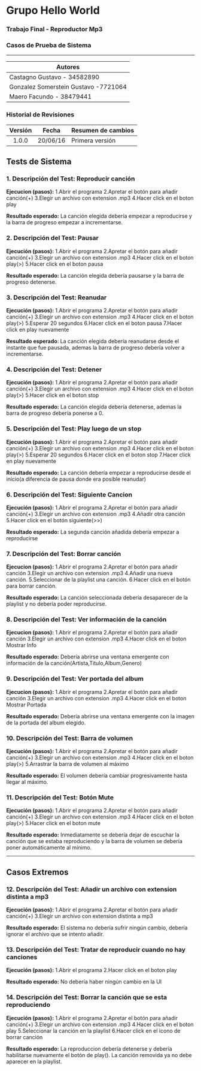 ﻿# Grupo Hello World
### Trabajo Final - Reproductor Mp3
### Casos de Prueba de Sistema
___
|Autores                               |
|------------------------------------|
|Castagno Gustavo - 34582890           |
|Gonzalez Somerstein Gustavo -7721064  |
|Maero Facundo - 38479441              |
### Historial de Revisiones

| Versión | Fecha    | Resumen de cambios |
|:-------:|----------|--------------------|
|  1.0.0  | 20/06/16 | Primera versión    |

## Tests de Sistema

### 1. Descripción del Test: Reproducir canción

**Ejecucion (pasos):**
1.Abrir el programa
2.Apretar el botón para añadir canción(+)
3.Elegir un archivo con extension .mp3
4.Hacer click en el boton play

**Resultado esperado:** La canción elegida debería empezar a reproducirse y la barra de progreso empezar a incrementarse.

### 2. Descripción del Test: Pausar

**Ejecución (pasos):**
1.Abrir el programa
2.Apretar el botón para añadir canción(+)
3.Elegir un archivo con extension .mp3
4.Hacer click en el boton play(>)
5.Hacer click en el boton pausa

**Resultado esperado:** La canción elegida debería pausarse y la barra de progreso detenerse.

### 3. Descripción del Test: Reanudar

**Ejecución (pasos):**
1.Abrir el programa
2.Apretar el botón para añadir canción(+)
3.Elegir un archivo con extension .mp3
4.Hacer click en el boton play(>)
5.Esperar 20 segundos
6.Hacer click en el boton pausa
7.Hacer click en play nuevamente

**Resultado esperado**: La canción elegida debería reanudarse desde el instante que fue pausada, ademas la barra de progreso debería volver a incrementarse.

### 4. Descripción del Test: Detener

**Ejecución (pasos):**
1.Abrir el programa
2.Apretar el botón para añadir canción(+)
3.Elegir un archivo con extension .mp3
4.Hacer click en el boton play(>)
5.Hacer click en el boton stop

**Resultado esperado:** La canción elegida debería detenerse, ademas la barra de progreso debería ponerse a 0.

### 5. Descripción del Test: Play luego de un stop

**Ejecución (pasos):**
1.Abrir el programa
2.Apretar el botón para añadir canción(+)
3.Elegir un archivo con extension .mp3
4.Hacer click en el boton play(>)
5.Esperar 20 segundos
6.Hacer click en el boton stop
7.Hacer click en play nuevamente

**Resultado esperado:** La canción debería empezar a reproducirse desde el inicio(a diferencia de pausa donde era posible reanudar)


### 6. Descripción del Test: Siguiente Cancion

**Ejecución (pasos):**
1.Abrir el programa
2.Apretar el botón para añadir canción(+)
3.Elegir un archivo con extension .mp3
4.Añadir otra canción
5.Hacer click en el botón siguiente(>>)

**Resultado esperado:** La segunda canción añadida debería empezar a reproducirse

### 7. Descripción del Test: Borrar canción

**Ejecucion (pasos):**
1.Abrir el programa
2.Apretar el botón para añadir canción
3.Elegir un archivo con extension .mp3
4.Añadir una nueva canción.
5.Seleccionar de la playlist una canción.
6.Hacer click en el botón para borrar canción.

**Resultado esperado:** La canción seleccionada debería desaparecer de la playlist y no debería poder reproducirse.

### 8. Descripción del Test: Ver información de la canción

**Ejecucion (pasos):**
1.Abrir el programa
2.Apretar el botón para añadir canción
3.Elegir un archivo con extension .mp3
4.Hacer click en el boton Mostrar Info

**Resultado esperado:** Debería abrirse una ventana emergente con información de la canción(Artista,Titulo,Album,Genero)

### 9. Descripción del Test: Ver portada del album

**Ejecucion (pasos):**
1.Abrir el programa
2.Apretar el botón para añadir canción
3.Elegir un archivo con extension .mp3
4.Hacer click en el boton Mostrar Portada

**Resultado esperado:** Debería abrirse una ventana emergente con la imagen de la portada del album elegido.

### 10. Descripción del Test: Barra de volumen

**Ejecución (pasos):**
1.Abrir el programa
2.Apretar el botón para añadir canción(+)
3.Elegir un archivo con extension .mp3
4.Hacer click en el boton play(>)
5.Arrastrar la barra de volumen al máximo

**Resultado esperado:** El volumen debería cambiar progresivamente hasta llegar al máximo.

### 11. Descripción del Test: Botón Mute

**Ejecución (pasos):**
1.Abrir el programa
2.Apretar el botón para añadir canción(+)
3.Elegir un archivo con extension .mp3
4.Hacer click en el boton play(>)
5.Hacer click en el boton mute

**Resultado esperado:** Inmediatamente se debería dejar de escuchar la canción que se estaba reproduciendo y la barra de volumen se debería poner automáticamente al mínimo.


----------


## Casos Extremos

### 12. Descripción del Test: Añadir un archivo con extension distinta a mp3

**Ejecución (pasos):**
1.Abrir el programa
2.Apretar el botón para añadir canción(+)
3.Elegir un archivo con extension distinta a mp3

**Resultado esperado:** El sistema no debería sufrir ningún cambio, debería ignorar el archivo que se intento añadir.

### 13. Descripción del Test: Tratar de reproducir cuando no hay canciones

**Ejecución (pasos):**
1.Abrir el programa
2.Hacer click en el boton play

**Resultado esperado:** No debería haber ningún cambio en la UI

### 14. Descripción del Test: Borrar la canción que se esta reproduciendo

**Ejecución (pasos):**
1.Abrir el programa
2.Apretar el botón para añadir canción(+)
3.Elegir un archivo con extension .mp3
4.Hacer click en el boton play
5.Seleccionar la canción en la playlist
6.Hacer click en el icono de borrar canción

**Resultado esperado:** La reproduccion debería detenerse y debería habilitarse nuevamente el botón de play(). La canción removida ya no debe aparecer en la playlist.